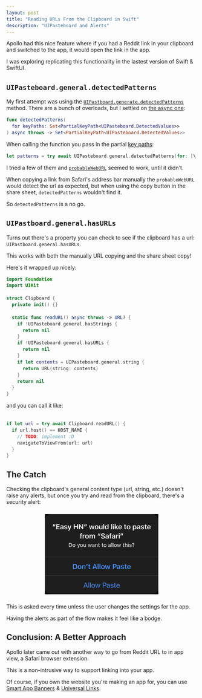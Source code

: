 ```yaml
---
layout: post
title: "Reading URLs From the Clipboard in Swift"
description: "UIPasteboard and Alerts"
---
```


Apollo had this nice feature where if you had a Reddit link in your clipboard and switched to the app, it would open the link in the app.

I was exploring replicating this functionality in the lastest version of Swift & SwiftUI.

## `UIPasteboard.general.detectedPatterns`

My first attempt was using the [`UIPastboard.generate.detectedPatterns`](https://developer.apple.com/documentation/uikit/uipasteboard#3671022) method. There are a bunch of overloads, but I settled on [the async one](https://developer.apple.com/documentation/uikit/uipasteboard/3869652-detectedpatterns):

```swift
func detectedPatterns(
  for keyPaths: Set<PartialKeyPath<UIPasteboard.DetectedValues>>
) async throws -> Set<PartialKeyPath<UIPasteboard.DetectedValues>>
```

When calling the function you pass in the partial [key paths](https://docs.swift.org/swift-book/documentation/the-swift-programming-language/expressions/#Key-Path-Expression):

```swift
let patterns = try await UIPasteboard.general.detectedPatterns(for: [\.probableWebURL])
```

I tried a few of them and [`probableWebURL`](https://developer.apple.com/documentation/uikit/uipasteboard/detectedvalues/3869645-probablewebsearch) seemed to work, until it didn't.

When copying a link from Safari's address bar manually the `probableWebURL` would detect the url as expected, but when using the copy button in the share sheet, `detectedPatterns` wouldn't find it.

So `detectedPatterns` is a no go.

## `UIPastboard.general.hasURLs`

Turns out there's a property you can check to see if the clipboard has a url: `UIPastboard.general.hasURLs`.

This works with both the manually URL copying and the share sheet copy!

Here's it wrapped up nicely:

```swift
import Foundation
import UIKit

struct Clipboard {
  private init() {}

  static func readURL() async throws -> URL? {
    if !UIPasteboard.general.hasStrings {
      return nil
    }
    if !UIPasteboard.general.hasURLs {
      return nil
    }
    if let contents = UIPasteboard.general.string {
      return URL(string: contents)
    }
    return nil
  }
}
```

and you can call it like:

```swift

if let url = try await Clipboard.readURL() {
  if url.host() == HOST_NAME {
    // TODO: implement :D
    navigateToViewFrom(url: url)
  }
}
```

## The Catch

Checking the clipboard's general content type (url, string, etc.) doesn't raise any alerts, but once you try and read from the clipboard, there's a security alert:

<div style="display:flex;justify-content:center;padding: 10px 0px;">
<img src="/assets/swift-clipboard-alert.png" width="300" alt="iOS alert asking for permission to allow the app to paste from safari">
</div>

This is asked every time unless the user changes the settings for the app.

Having the alerts as part of the flow makes it feel like a bodge.

## Conclusion: A Better Approach

Apollo later came out with another way to go from Reddit URL to in app view, a Safari browser extension.

This is a non-intrusive way to support linking into your app.

Of course, if you own the website you're making an app for, you can use [Smart App Banners](https://developer.apple.com/documentation/webkit/promoting_apps_with_smart_app_banners) & [Universal Links](https://developer.apple.com/ios/universal-links/).
